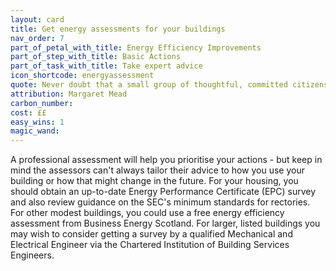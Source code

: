 ```yaml
---
layout: card
title: Get energy assessments for your buildings
nav_order: 7
part_of_petal_with_title: Energy Efficiency Improvements
part_of_step_with_title: Basic Actions
part_of_task_with_title: Take expert advice
icon_shortcode: energyassessment
quote: Never doubt that a small group of thoughtful, committed citizens can change the world; indeed, it's the only thing that ever has.
attribution: Margaret Mead
carbon_number: 
cost: ££
easy_wins: 1
magic_wand: 
---
```


<p>A professional assessment will help you prioritise your actions - but keep in mind the assessors can't always tailor their advice to how you use your building or how that might change in the future. For your housing,  you should obtain an up-to-date Energy Performance Certificate (EPC) survey and also review guidance on the SEC's minimum standards for rectories. For other modest buildings, you could use a free energy efficiency assessment from Business Energy Scotland. For larger, listed buildings you may wish to consider getting a survey by a qualified Mechanical and Electrical Engineer via the Chartered Institution of Building Services Engineers.</p> 
